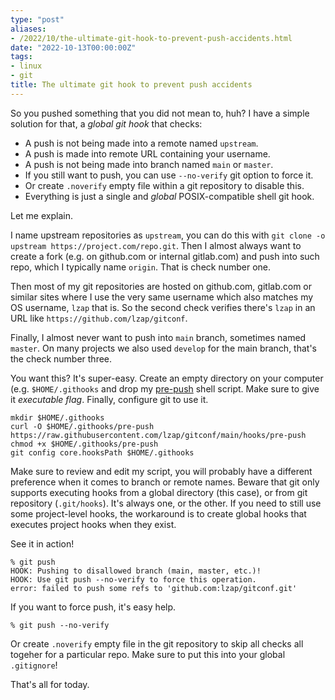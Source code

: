 ```yaml
---
type: "post"
aliases:
- /2022/10/the-ultimate-git-hook-to-prevent-push-accidents.html
date: "2022-10-13T00:00:00Z"
tags:
- linux
- git
title: The ultimate git hook to prevent push accidents
---
```


So you pushed something that you did not mean to, huh? I have a simple solution
for that, a *global git hook* that checks:

* A push is not being made into a remote named `upstream`.
* A push is made into remote URL containing your username.
* A push is not being made into branch named `main` or `master`.
* If you still want to push, you can use `--no-verify` git option to force it.
* Or create `.noverify` empty file within a git repository to disable this.
* Everything is just a single and *global* POSIX-compatible shell git hook.

Let me explain.

I name upstream repositories as `upstream`, you can do this with `git clone -o
upstream https://project.com/repo.git`. Then I almost always want to create a
fork (e.g. on github.com or internal gitlab.com) and push into such repo, which
I typically name `origin`. That is check number one.

Then most of my git repositories are hosted on github.com, gitlab.com or
similar sites where I use the very same username which also matches my OS
username, `lzap` that is. So the second check verifies there's `lzap` in an URL
like `https://github.com/lzap/gitconf`.

Finally, I almost never want to push into `main` branch, sometimes named
`master`. On many projects we also used `develop` for the main branch, that's
the check number three.

You want this? It's super-easy. Create an empty directory on your computer
(e.g. `$HOME/.githooks` and drop my
[pre-push](https://github.com/lzap/gitconf/blob/main/hooks/pre-push) shell
script. Make sure to give it *executable flag*. Finally, configure git to use
it.

	mkdir $HOME/.githooks
	curl -O $HOME/.githooks/pre-push https://raw.githubusercontent.com/lzap/gitconf/main/hooks/pre-push
	chmod +x $HOME/.githooks/pre-push
	git config core.hooksPath $HOME/.githooks

Make sure to review and edit my script, you will probably have a different
preference when it comes to branch or remote names. Beware that git only
supports executing hooks from a global directory (this case), or from git
repository (`.git/hooks`). It's always one, or the other. If you need to still
use some project-level hooks, the workaround is to create global hooks that
executes project hooks when they exist.

See it in action!

	% git push
	HOOK: Pushing to disallowed branch (main, master, etc.)!
	HOOK: Use git push --no-verify to force this operation.
	error: failed to push some refs to 'github.com:lzap/gitconf.git'

If you want to force push, it's easy help.

	% git push --no-verify

Or create `.noverify` empty file in the git repository to skip all checks all togeher for a particular repo. Make sure to put this into your global `.gitignore`!

That's all for today.
